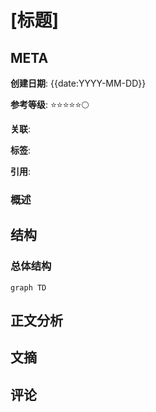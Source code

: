 # [标题]

## META

**创建日期**: {{date:YYYY-MM-DD}}

**参考等级**: ⭐⭐⭐⭐⭐🌕

**关联**: 

**标签**: 

**引用**: 

### 概述


## 结构

### 总体结构

```mermaid
graph TD

```

## 正文分析

## 文摘

## 评论
